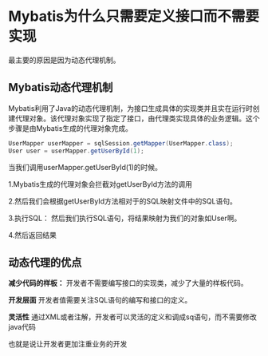# Mybatis为什么只需要定义接口而不需要实现

最主要的原因是因为动态代理机制。

## Mybatis动态代理机制

Mybatis利用了Java的动态代理机制，为接口生成具体的实现类并且实在运行时创建代理对象。该代理对象实现了指定了接口，由代理类实现具体的业务逻辑。这个步骤是由Mybatis生成的代理对象完成。

~~~java
UserMapper userMapper = sqlSession.getMapper(UserMapper.class);
User user = userMapper.getUserById(1);
~~~

当我们调用userMapper.getUserById(1)的时候。

1.Mybatis生成的代理对象会拦截对getUserById方法的调用

2.然后我们会根据getUserById方法相对于的SQL映射文件中的SQL语句。

3.执行SQL： 然后我们执行SQL语句，将结果映射为我们的对象如User啊。

4.然后返回结果



##  动态代理的优点

**减少代码的样板：** 开发者不需要编写接口的实现类，减少了大量的样板代码。

**开发层面** 开发者值需要关注SQL语句的编写和接口的定义。

**灵活性** 通过XML或者注解，开发者可以灵活的定义和调成sq语句，而不需要修改java代码

也就是说让开发者更加注重业务的开发